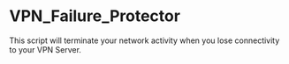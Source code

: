 # VPN_Failure_Protector
This script will terminate your network activity when you lose connectivity to your VPN Server. 
